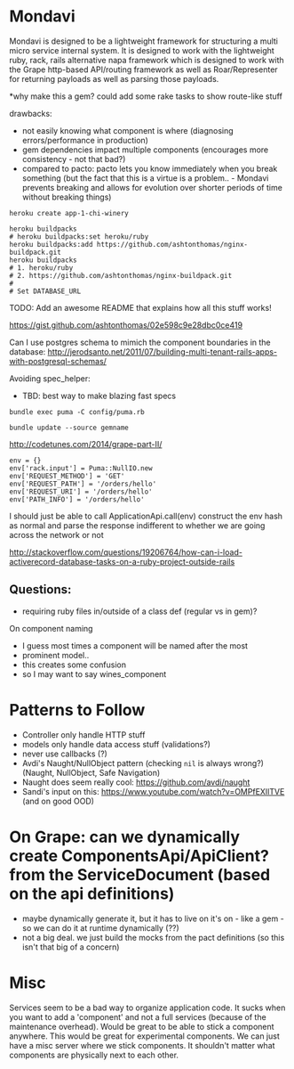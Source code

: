 # Mondavi


Mondavi is designed to be a lightweight framework for structuring a multi micro service internal system.
It is designed to work with the lightweight ruby, rack, rails alternative napa framework which is designed to
work with the Grape http-based API/routing framework as well as Roar/Representer for returning payloads as well as parsing those payloads.



*why make this a gem?
could add some rake tasks to show route-like stuff


drawbacks:
- not easily knowing what component is where (diagnosing errors/performance in production)
- gem dependencies impact multiple components (encourages more consistency - not that bad?)
- compared to pacto: pacto lets you know immediately when you break something
  (but the fact that this is a virtue is a problem.. -
   Mondavi prevents breaking and allows for evolution over shorter periods of time without breaking things)

```
heroku create app-1-chi-winery

heroku buildpacks
# heroku buildpacks:set heroku/ruby
heroku buildpacks:add https://github.com/ashtonthomas/nginx-buildpack.git
heroku buildpacks
# 1. heroku/ruby
# 2. https://github.com/ashtonthomas/nginx-buildpack.git
#
# Set DATABASE_URL
```

TODO: Add an awesome README that explains how all this stuff works!

https://gist.github.com/ashtonthomas/02e598c9e28dbc0ce419

Can I use postgres schema to mimich the component boundaries in the database:
http://jerodsanto.net/2011/07/building-multi-tenant-rails-apps-with-postgresql-schemas/

Avoiding spec_helper:
- TBD: best way to make blazing fast specs

`bundle exec puma -C config/puma.rb`

`bundle update --source gemname`

http://codetunes.com/2014/grape-part-II/

```
env = {}
env['rack.input'] = Puma::NullIO.new
env['REQUEST_METHOD'] = 'GET'
env['REQUEST_PATH'] = '/orders/hello'
env['REQUEST_URI'] = '/orders/hello'
env['PATH_INFO'] = '/orders/hello'

```

I should just be able to call ApplicationApi.call(env)
construct the env hash as normal
and parse the response indifferent to whether we are going
across the network or not


http://stackoverflow.com/questions/19206764/how-can-i-load-activerecord-database-tasks-on-a-ruby-project-outside-rails


## Questions:

- requiring ruby files in/outside of a class def (regular vs in gem)?

On component naming
- I guess most times a component will be named after the most
- prominent model..
- this creates some confusion
- so I may want to say wines_component


# Patterns to Follow

- Controller only handle HTTP stuff
- models only handle data access stuff (validations?)
- never use callbacks (?)
- Avdi's Naught/NullObject pattern (checking `nil` is always wrong?) (Naught, NullObject, Safe Navigation)
- Naught does seem really cool: https://github.com/avdi/naught
- Sandi's input on this: https://www.youtube.com/watch?v=OMPfEXIlTVE (and on good OOD)


# On Grape: can we dynamically create ComponentsApi/ApiClient? from the ServiceDocument (based on the api definitions)
- maybe dynamically generate it, but it has to live on it's on - like a gem - so we can do it at runtime dynamically (??)
- not a big deal. we just build the mocks from the pact definitions (so this isn't that big of a concern)


# Misc

Services seem to be a bad way to organize application code.
It sucks when you want to add a 'component' and not a full services
(because of the maintenance overhead).
Would be great to be able to stick a component anywhere. This would be great for experimental components.
We can just have a misc server where we stick components. It shouldn't matter what components are physically next to each other.

